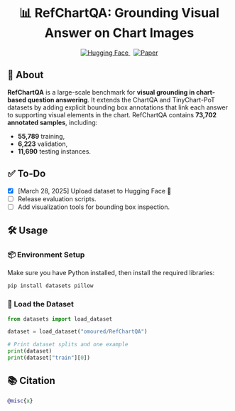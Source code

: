 <h1 align="center">📊 RefChartQA: Grounding Visual Answer on Chart Images</h1>

<p align="center">
  <a href="https://huggingface.co/datasets/omoured/RefChartQA">
    <img src="https://img.shields.io/badge/HuggingFace-Dataset-yellow?logo=huggingface" alt="Hugging Face">
  </a>
  &nbsp;
  <a href="https://arxiv.org/abs/your_paper_id_here">
    <img src="https://img.shields.io/badge/Paper-ArXiv-blue?logo=arxiv" alt="Paper">
  </a>
</p>

## 🧠 About

**RefChartQA** is a large-scale benchmark for **visual grounding in chart-based question answering**. It extends the ChartQA and TinyChart-PoT datasets by adding explicit bounding box annotations that link each answer to supporting visual elements in the chart. RefChartQA contains **73,702 annotated samples**, including:
- **55,789** training,
- **6,223** validation,
- **11,690** testing instances.

## ✅ To-Do

- [x] [March 28, 2025] Upload dataset to Hugging Face 🤗  
- [ ] Release evaluation scripts.
- [ ] Add visualization tools for bounding box inspection.

## 🛠️ Usage

### 📦 Environment Setup

Make sure you have Python installed, then install the required libraries:

```python
pip install datasets pillow
```

### 📂 Load the Dataset

```python
from datasets import load_dataset

dataset = load_dataset("omoured/RefChartQA")

# Print dataset splits and one example
print(dataset)
print(dataset["train"][0])
```

## 📚 Citation
```bibtex
@misc{x}
